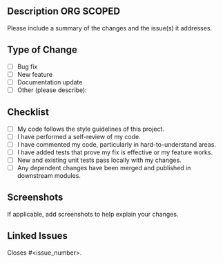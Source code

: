 ## Description ORG SCOPED
Please include a summary of the changes and the issue(s) it addresses.

## Type of Change
- [ ] Bug fix
- [ ] New feature
- [ ] Documentation update
- [ ] Other (please describe):

## Checklist
- [ ] My code follows the style guidelines of this project.
- [ ] I have performed a self-review of my code.
- [ ] I have commented my code, particularly in hard-to-understand areas.
- [ ] I have added tests that prove my fix is effective or my feature works.
- [ ] New and existing unit tests pass locally with my changes.
- [ ] Any dependent changes have been merged and published in downstream modules.

## Screenshots
If applicable, add screenshots to help explain your changes.

## Linked Issues
Closes #<issue_number>.
